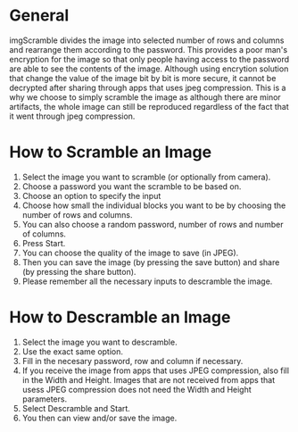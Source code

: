 General
====================

imgScramble divides the image into selected number of rows and columns and rearrange them according to the password. This provides a poor man's encryption for the image so that only people having access to the password are able to see the contents of the image. Although using encrytion solution that change the value of the image bit by bit is more secure, it cannot be decrypted after sharing through apps that uses jpeg compression. This is a why we choose to simply scramble the image as although there are minor artifacts, the whole image can still be reproduced regardless of the fact that it went through jpeg compression.


How to Scramble an Image
====================

1. Select the image you want to scramble (or optionally from camera).
2. Choose a password you want the scramble to be based on.
3. Choose an option to specify the input
4. Choose how small the individual blocks you want to be by choosing the number of rows and columns.
5. You can also choose a random password, number of rows and number of columns.
6. Press Start.
7. You can choose the quality of the image to save (in JPEG).
8. Then you can save the image (by pressing the save button) and share (by pressing the share button).
9. Please remember all the necessary inputs to descramble the image.


How to Descramble an Image
====================

1. Select the image you want to descramble.
2. Use the exact same option.
3. Fill in the necesary password, row and column if necessary.
4. If you receive the image from apps that uses JPEG compression, also fill in the Width and Height. Images that are not received from apps that usess JPEG compression does not need the Width and Height parameters.
5. Select Descramble and Start.
6. You then can view and/or save the image.
